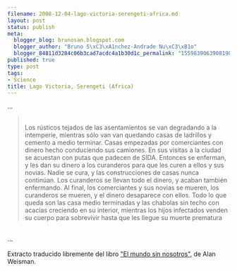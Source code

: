```yaml
--- 
filename: 2008-12-04-lago-victoria-serengeti-africa.md
layout: post
status: publish
meta: 
  blogger_blog: brunosan.blogspot.com
  blogger_author: "Bruno S\xC3\xA1nchez-Andrade Nu\xC3\xB1o"
  blogger_84811d3284c06b3cad7acdc4a1b30d1c_permalink: "1559839063908198561"
published: true
type: post
tags: 
- Science
title: Lago Victoria, Serengeti (Africa)
---
```

...<br /><blockquote><br />Los rústicos tejados de las asentamientos se van degradando a la intemperie, mientras sólo van van quedando casas de ladrillos y cemento a medio terminar. Casas empezadas por comerciantes con dinero hecho conduciendo sus camiones. En sus visitas a la ciudad se acuestan con putas que padecen de SIDA. Entonces se enferman, y les dan su dinero a los curanderos para que les curen a ellos y sus novias. Nadie se cura, y las construcciones de casas nunca continúan. Los curanderos se llevan todo el dinero, y acaban también enfermando. Al final, los comerciantes y sus novias se mueren, los curanderos se mueren, y el dinero desaparece con ellos. Todo lo que queda son las casa medio terminadas y las chabolas sin techo con acacias creciendo en su interior, mientras los hijos infectados venden su cuerpo para sobrevivir hasta que les llegue su muerte prematura</blockquote><br />...<br /><br />Extracto traducido libremente del libro <a href="http://www.worldwithoutus.com/index2.html">"El mundo sin nosotros",</a> de Alan Weisman.
